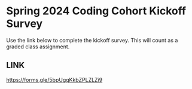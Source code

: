 # Spring 2024 Coding Cohort Kickoff Survey

Use the link below to complete the kickoff survey. This will count as a graded class assignment.  

## LINK
https://forms.gle/5bpUgqKkbZPLZLZi9